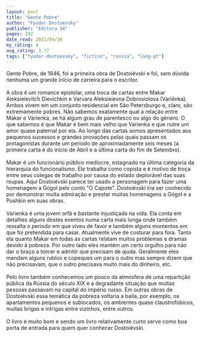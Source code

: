 ```yaml
---
layout: post
title: "Gente Pobre"
author: "Fyodor Dostoevsky"
publisher: "Editora 34"
pages: 192
date_read: 2021/04/30
my_rating: 4
avg_rating: 3.77
tags: ["fyodor-dostoevsky", "fiction", "russia", "lang-pt"]
---
```


Gente Pobre, de 1846, foi a primeira obra de Dostoiévski e foi, sem dúvida nenhuma um grande início de carreira para o escritor. <br/><br/>A obra é um romance epistolar, uma troca de cartas entre Makar Aleksieievitch Dievichkin e Varvara Aleksieievna Dobrosiolova (Variénka). Ambos vivem em um conjunto residencial em São Petersburgo e, claro, são extremamente pobres. Não sabemos exatamente qual a relação entre Makar e Varienka, se há algum grau de parentesco ou algo do gênero. O que sabemos é que Makar é bem mais velho que Varienka e que nutre um amor quase paternal por ela. Ao longo das cartas somos apresentados aos pequenos sucessos e grandes provações pelas quais passam os protagonistas durante um período de aproximadamente seis meses (a primeira carta é do início de Abril e a última carta do fim de Setembro). <br/><br/>Makar é um funcionário público medíocre, estagnado na última categoria da hierarquia do funcionalismo. Ele trabalha como copista e é motivo de troça entre seus colegas de trabalho por causa do estado deplorável das suas roupas. Aqui Dostoiévski parece ter usado a personagem para fazer uma homenagem a Gógol pelo conto "O Capote". Dostoiévski iria ser conhecido por demonstrar muita admiração e prestar muitas homenagens a Gógol e a Pushkin em suas obras.<br/><br/>Varienka é uma jovem orfã e bastante injustiçada na vida. Ela conta em detalhes alguns destes eventos numa carta mais longa onde também ressalta o período em que viveu de favor e também alguns momentos em que foi pretendida para casar. Atualmente vive de costurar para fora. Tanto ela quanto Makar em todas as cartas relatam muitos problemas e dramas devido à pobreza. Por outro lado eles mantém um certo orgulho para não dar o braço a torcer e admitir que precisam de ajuda. Geralmente eles mandam alguns rublos e copeques um para o outro mas sempre dizem que não precisavam, que o outro precisava muito mais do dinheiro, etc.<br/><br/>Pelo livro também conhecemos um pouco da atmosfera de uma repartição pública da Rússia do século XIX e a degradante situação que muitas pessoas passavam na capital do império russo. Em outras obras de Dostoiévski essa temática da pobreza voltaria a baila, por exemplo, os apartamentos pequenos e sublocados, os ambientes quase claustrofóbicos, muitas brigas e intrigas entre vizinhos, entre outros.<br/><br/>O livro é muito bom e sendo um livro relativamente curto serve como boa porta de entrada para quem quer conhecer Dostoiévski. 


